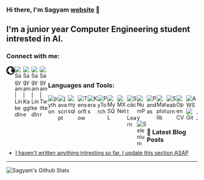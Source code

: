 ### Hi there, I'm Sagyam [website] 👋

## I'm a junior year Computer Engineering student intrested in AI.

### Connect with me:

[<img align="left" alt="Sagyam.com" width="22px" src="https://raw.githubusercontent.com/iconic/open-iconic/master/svg/globe.svg" />][website]
[<img align="left" alt="Sagyam | LinkedIn" width="22px" src="https://cdn.jsdelivr.net/npm/simple-icons@v3/icons/linkedin.svg" />][linkedin]
[<img align="left" alt="Sagyam | Kaggle" width="22px" src="https://cdn.jsdelivr.net/npm/simple-icons@v3/icons/kaggle.svg" />][kaggle]
[<img align="left" alt="Sagyam | LinkedIn" width="22px" src="https://cdn.jsdelivr.net/npm/simple-icons@3.3.0/icons/jupyter.svg" />][jovian ml]
[<img align="left" alt="Sagyam | Twitter" width="22px" src="https://cdn.jsdelivr.net/npm/simple-icons@v3/icons/twitter.svg" />][twitter]
<br />

### Languages and Tools:

<img align="left" alt="python" width="26px" src="https://upload.wikimedia.org/wikipedia/commons/thumb/c/c3/Python-logo-notext.svg/600px-Python-logo-notext.svg.png"/>

<img align="left" alt="javascript" width="26px" src="https://upload.wikimedia.org/wikipedia/commons/thumb/9/99/Unofficial_JavaScript_logo_2.svg/480px-Unofficial_JavaScript_logo_2.svg.png"/>


<img align="left" alt="mysql" width="26px" src="https://upload.wikimedia.org/wikipedia/en/e/ee/MySQL_Logo.png"/>

<img align="left" alt="Tensorflow" width="26px" src="https://upload.wikimedia.org/wikipedia/commons/thumb/2/2d/Tensorflow_logo.svg/1200px-Tensorflow_logo.svg.png"/>



<img align="left" alt="Keras" width="26px" src="https://upload.wikimedia.org/wikipedia/commons/thumb/a/ae/Keras_logo.svg/1200px-Keras_logo.svg.png"/>

<img align="left" alt="PyTorch" width="26px" src="https://pytorch.org/assets/images/pytorch-logo.png"/>

<img align="left" alt="MySQL" width="26px" src="https://upload.wikimedia.org/wikipedia/commons/thumb/3/38/SQLite370.svg/1280px-SQLite370.svg.png"/>

<img align="left" alt="MXNet" width="26px" src="https://img.stackshare.io/service/8352/kxyKWxfA_400x400.jpg"/>

<img align="left" alt="Scikit Learn" width="26px" src="https://upload.wikimedia.org/wikipedia/commons/thumb/0/05/Scikit_learn_logo_small.svg/1024px-Scikit_learn_logo_small.svg.png"/>
<img align="left" alt="NumPy" width="26px" src="https://www.pngkey.com/png/full/96-961478_in-order-to-show-how-holoviews-works-well.png"/>

<img align="left" alt="Pandas" width="26px" src="https://numfocus.org/wp-content/uploads/2016/07/pandas-logo-300.png"/>

<img align="left" alt="Matplotlib" width="26px" src="https://upload.wikimedia.org/wikipedia/commons/thumb/0/01/Created_with_Matplotlib-logo.svg/128px-Created_with_Matplotlib-logo.svg.png"/>

<img align="left" alt="Seaborn" width="26px" src="https://seabornnetworks.com/2020/wp-content/uploads/2017/05/seaborn.jpg"/>

<img align="left" alt="OpenCV" width="26px" src="https://upload.wikimedia.org/wikipedia/commons/thumb/3/32/OpenCV_Logo_with_text_svg_version.svg/1200px-OpenCV_Logo_with_text_svg_version.svg.png"/>

<img align="left" alt="AWS" width="26px" src="https://upload.wikimedia.org/wikipedia/commons/thumb/9/93/Amazon_Web_Services_Logo.svg/1024px-Amazon_Web_Services_Logo.svg.png"/>

<img align="left" alt="Git" width="26px" src="https://git-scm.com/images/logos/downloads/Git-Icon-1788C.png"/>

<img align="left" alt="Selenium" width="26px" src="https://upload.wikimedia.org/wikipedia/commons/thumb/d/d5/Selenium_Logo.png/574px-Selenium_Logo.png"/>

<br />
<br />

---

---

### 📕 Latest Blog Posts

<!-- BLOG-POST-LIST:START -->

- [I haven't written anything intresting so far. I update this section ASAP](#)

---

<img align="left" alt="Sagyam's Github Stats" src="https://github-readme-stats.vercel.app/api?username=Sagyam&show_icons=true&hide_border=true" />

[website]: https://sagyamthapa.me
[linkedin]: https://www.linkedin.com/in/sagyam-thapa-b56586178/
[kaggle]: https://www.kaggle.com/sagyamthapa
[jovian ml]: https://jovian.ml/sagyamthapa32
[twitter]: https://twitter.com/sagyam21
